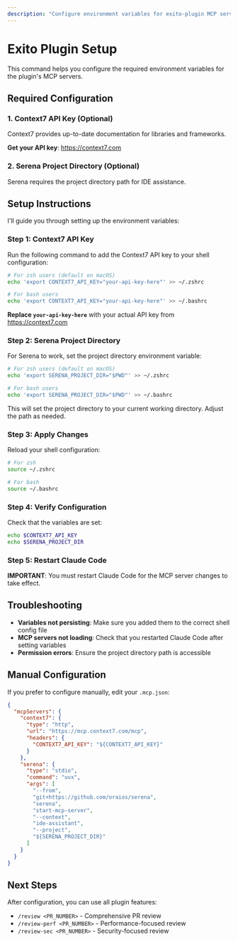 ```yaml
---
description: "Configure environment variables for exito-plugin MCP servers"
---
```


# Exito Plugin Setup

This command helps you configure the required environment variables for the plugin's MCP servers.

## Required Configuration

### 1. Context7 API Key (Optional)
Context7 provides up-to-date documentation for libraries and frameworks.

**Get your API key**: https://context7.com

### 2. Serena Project Directory (Optional)
Serena requires the project directory path for IDE assistance.

## Setup Instructions

I'll guide you through setting up the environment variables:

### Step 1: Context7 API Key

Run the following command to add the Context7 API key to your shell configuration:

```bash
# For zsh users (default on macOS)
echo 'export CONTEXT7_API_KEY="your-api-key-here"' >> ~/.zshrc

# For bash users
echo 'export CONTEXT7_API_KEY="your-api-key-here"' >> ~/.bashrc
```

**Replace `your-api-key-here`** with your actual API key from https://context7.com

### Step 2: Serena Project Directory

For Serena to work, set the project directory environment variable:

```bash
# For zsh users (default on macOS)
echo 'export SERENA_PROJECT_DIR="$PWD"' >> ~/.zshrc

# For bash users
echo 'export SERENA_PROJECT_DIR="$PWD"' >> ~/.bashrc
```

This will set the project directory to your current working directory. Adjust the path as needed.

### Step 3: Apply Changes

Reload your shell configuration:

```bash
# For zsh
source ~/.zshrc

# For bash
source ~/.bashrc
```

### Step 4: Verify Configuration

Check that the variables are set:

```bash
echo $CONTEXT7_API_KEY
echo $SERENA_PROJECT_DIR
```

### Step 5: Restart Claude Code

**IMPORTANT**: You must restart Claude Code for the MCP server changes to take effect.

## Troubleshooting

- **Variables not persisting**: Make sure you added them to the correct shell config file
- **MCP servers not loading**: Check that you restarted Claude Code after setting variables
- **Permission errors**: Ensure the project directory path is accessible

## Manual Configuration

If you prefer to configure manually, edit your `.mcp.json`:

```json
{
  "mcpServers": {
    "context7": {
      "type": "http",
      "url": "https://mcp.context7.com/mcp",
      "headers": {
        "CONTEXT7_API_KEY": "${CONTEXT7_API_KEY}"
      }
    },
    "serena": {
      "type": "stdio",
      "command": "uvx",
      "args": [
        "--from",
        "git+https://github.com/oraios/serena",
        "serena",
        "start-mcp-server",
        "--context",
        "ide-assistant",
        "--project",
        "${SERENA_PROJECT_DIR}"
      ]
    }
  }
}
```

## Next Steps

After configuration, you can use all plugin features:
- `/review <PR_NUMBER>` - Comprehensive PR review
- `/review-perf <PR_NUMBER>` - Performance-focused review
- `/review-sec <PR_NUMBER>` - Security-focused review
